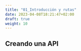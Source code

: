 ```yaml
---
title: "01_Introducción y rutas"
date: 2023-04-08T18:21:47+02:00
draft: true
weight: 10
---
```

## Creando una API
